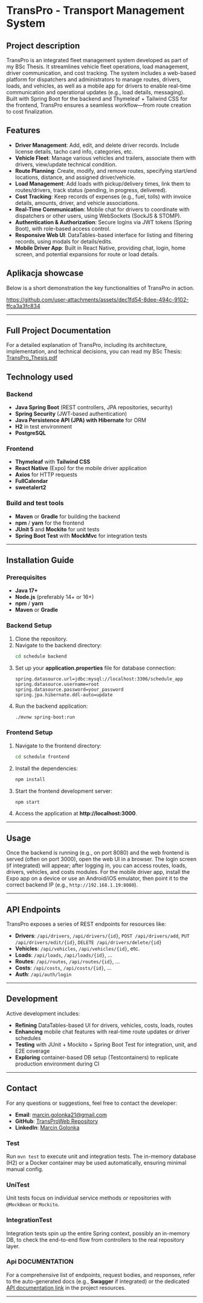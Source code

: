 # TransPro - Transport Management System

## Project description
TransPro is an integrated fleet management system developed as part of my BSc Thesis. It streamlines vehicle fleet operations, load management, driver communication, and cost tracking. The system includes a web-based platform for dispatchers and administrators to manage routes, drivers, loads, and vehicles, as well as a mobile app for drivers to enable real-time communication and operational updates (e.g., load details, messaging). Built with Spring Boot for the backend and Thymeleaf + Tailwind CSS for the frontend, TransPro ensures a seamless workflow—from route creation to cost finalization.

## Features
- **Driver Management**: Add, edit, and delete driver records. Include license details, tacho card info, categories, etc.
- **Vehicle Fleet**: Manage various vehicles and trailers, associate them with drivers, view/update technical condition.
- **Route Planning**: Create, modify, and remove routes, specifying start/end locations, distance, and assigned driver/vehicle.
- **Load Management**: Add loads with pickup/delivery times, link them to routes/drivers, track status (pending, in progress, delivered).
- **Cost Tracking**: Keep records of expenses (e.g., fuel, tolls) with invoice details, amounts, driver, and vehicle associations.
- **Real-Time Communication**: Mobile chat for drivers to coordinate with dispatchers or other users, using WebSockets (SockJS & STOMP).
- **Authentication & Authorization**: Secure logins via JWT tokens (Spring Boot), with role-based access control.
- **Responsive Web UI**: DataTables-based interface for listing and filtering records, using modals for details/edits.
- **Mobile Driver App**: Built in React Native, providing chat, login, home screen, and potential expansions for route or load details.

## Aplikacja showcase
Below is a short demonstration the key functionalities of TransPro in action.  


https://github.com/user-attachments/assets/dec1fd54-8dee-494c-9102-ffca3a3fc834


---

## Full Project Documentation
For a detailed explanation of TransPro, including its architecture, implementation, and technical decisions, you can read my BSc Thesis:
[TransPro_Thesis.pdf](https://github.com/user-attachments/files/19061417/TransPro_Thesis.pdf)


## Technology used

### Backend
- **Java Spring Boot** (REST controllers, JPA repositories, security)
- **Spring Security** (JWT-based authentication)
- **Java Persistence API (JPA) with Hibernate** for ORM
- **H2** in test environment
- **PostgreSQL**

### Frontend
- **Thymeleaf** with **Tailwind CSS**
- **React Native** (Expo) for the mobile driver application
- **Axios** for HTTP requests
- **FullCalendar**
- **sweetalert2**

### Build and test tools
- **Maven** or **Gradle** for building the backend
- **npm** / **yarn** for the frontend
- **JUnit 5** and **Mockito** for unit tests
- **Spring Boot Test** with **MockMvc** for integration tests

---

## Installation Guide

### Prerequisites
- **Java 17+**
- **Node.js** (preferably 14+ or 16+)
- **npm** / **yarn**
- **Maven** or **Gradle**

### Backend Setup
1. Clone the repository.
2. Navigate to the backend directory:
   ```sh
   cd schedule backend
   ```
3. Set up your **application.properties** file for database connection:
   ```properties
   spring.datasource.url=jdbc:mysql://localhost:3306/schedule_app
   spring.datasource.username=root
   spring.datasource.password=your_password
   spring.jpa.hibernate.ddl-auto=update
   ```
4. Run the backend application:
   ```sh
   ./mvnw spring-boot:run
   ```

### Frontend Setup
1. Navigate to the frontend directory:
   ```sh
   cd schedule frontend
   ```
2. Install the dependencies:
   ```sh
   npm install
   ```
3. Start the frontend development server:
   ```sh
   npm start
   ```
4. Access the application at **http://localhost:3000**.
---

## Usage
Once the backend is running (e.g., on port 8080) and the web frontend is served (often on port 3000), open the web UI in a browser. The login screen (if integrated) will appear; after logging in, you can access routes, loads, drivers, vehicles, and costs modules. For the mobile driver app, install the Expo app on a device or use an Android/iOS emulator, then point it to the correct backend IP (e.g., `http://192.168.1.19:8080`).

---

## API Endpoints
TransPro exposes a series of REST endpoints for resources like:
- **Drivers**: `/api/drivers`, `/api/drivers/{id}`, `POST /api/drivers/add`, `PUT /api/drivers/edit/{id}`, `DELETE /api/drivers/delete/{id}`
- **Vehicles**: `/api/vehicles`, `/api/vehicles/{id}`, etc.
- **Loads**: `/api/loads`, `/api/loads/{id}`, ...
- **Routes**: `/api/routes`, `/api/routes/{id}`, ...
- **Costs**: `/api/costs`, `/api/costs/{id}`, ...
- **Auth**: `/api/auth/login`

---

## Development
Active development includes:
- **Refining** DataTables-based UI for drivers, vehicles, costs, loads, routes
- **Enhancing** mobile chat features with real-time route updates or driver schedules
- **Testing** with JUnit + Mockito + Spring Boot Test for integration, unit, and E2E coverage
- **Exploring** container-based DB setup (Testcontainers) to replicate production environment during CI

---


## Contact
For any questions or suggestions, feel free to contact the developer:
- **Email**: marcin.golonka21@gmail.com  
- **GitHub**: [TransProWeb Repository](https://github.com/Golonka-Ma/TransProWeb)  
- **LinkedIn**: [Marcin Golonka](https://www.linkedin.com/in/marcin-golonka-4510a928b/)  

### Test
Run `mvn test` to execute unit and integration tests. The in-memory database (H2) or a Docker container may be used automatically, ensuring minimal manual config.

### UniTest
Unit tests focus on individual service methods or repositories with `@MockBean` or `Mockito`.

### IntegrationTest
Integration tests spin up the entire Spring context, possibly an in-memory DB, to check the end-to-end flow from controllers to the real repository layer.

### Api DOCUMENTATION
For a comprehensive list of endpoints, request bodies, and responses, refer to the auto-generated docs (e.g., **Swagger** if integrated) or the dedicated [API documentation link](#) in the project resources.

---


